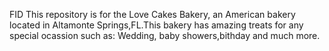 FID
This repository is for the Love Cakes Bakery, an American bakery located in Altamonte Springs,FL.This bakery has amazing treats for any special ocassion such as: Wedding, baby showers,bithday and much more.
